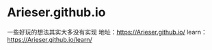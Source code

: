 # Arieser.github.io
一些好玩的想法其实大多没有实现
地址：https://Arieser.github.io/
learn：https://Arieser.github.io/learn/
